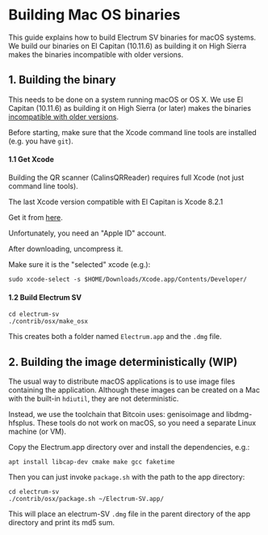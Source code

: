 Building Mac OS binaries
========================

This guide explains how to build Electrum SV binaries for macOS systems.
We build our binaries on El Capitan (10.11.6) as building it on High Sierra
makes the binaries incompatible with older versions.

## 1. Building the binary

This needs to be done on a system running macOS or OS X. We use El
Capitan (10.11.6) as building it on High Sierra (or later) makes the
binaries [incompatible with older
versions](https://github.com/pyinstaller/pyinstaller/issues/1191).

Before starting, make sure that the Xcode command line tools are
installed (e.g. you have `git`).

#### 1.1 Get Xcode

Building the QR scanner (CalinsQRReader) requires full Xcode (not just
command line tools).

The last Xcode version compatible with El Capitan is Xcode 8.2.1

Get it from [here](https://developer.apple.com/download/more/).

Unfortunately, you need an "Apple ID" account.

After downloading, uncompress it.

Make sure it is the "selected" xcode (e.g.):

    sudo xcode-select -s $HOME/Downloads/Xcode.app/Contents/Developer/


#### 1.2 Build Electrum SV

    cd electrum-sv
    ./contrib/osx/make_osx

This creates both a folder named `Electrum.app` and the `.dmg` file.


## 2. Building the image deterministically (WIP)

The usual way to distribute macOS applications is to use image files
containing the application. Although these images can be created on a
Mac with the built-in `hdiutil`, they are not deterministic.

Instead, we use the toolchain that Bitcoin uses: genisoimage and
libdmg-hfsplus.  These tools do not work on macOS, so you need a
separate Linux machine (or VM).

Copy the Electrum.app directory over and install the dependencies, e.g.:

    apt install libcap-dev cmake make gcc faketime

Then you can just invoke `package.sh` with the path to the app directory:

    cd electrum-sv
    ./contrib/osx/package.sh ~/Electrum-SV.app/

This will place an electrum-SV `.dmg` file in the parent directory of the
app directory and print its md5 sum.
